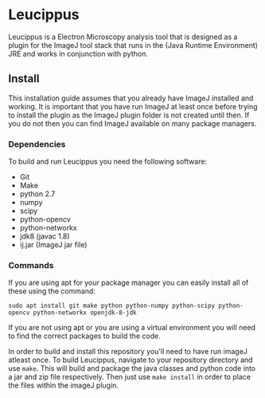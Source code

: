 # Leucippus

Leucippus is a Electron Microscopy analysis tool that is designed as a plugin
for the ImageJ tool stack that runs in the (Java Runtime Environment) JRE
and works in conjunction with python.

## Install
This installation guide assumes that you already have ImageJ installed and
working. It is important that you have run ImageJ at least once before trying
to install the plugin as the ImageJ plugin folder is not created until then.
If you do not then you can find ImageJ available on many package managers.

### Dependencies
To build and run Leucippus you need the following software:

- Git
- Make
- python 2.7
- numpy
- scipy
- python-opencv
- python-networkx
- jdk8 (javac 1.8)
- ij.jar (ImageJ jar file)

### Commands

If you are using apt for your package manager you can easily install all of these
using the command:

`sudo apt install git make python python-numpy python-scipy python-opencv python-networkx openjdk-8-jdk`

If you are not using apt or you are using a virtual environment you will need to
find the correct packages to build the code.

In order to build and install this repository you'll need to have run imageJ atleast once.
To build Leucippus, navigate to your repository directory and use `make`.
This will build and package the java classes and python code into a jar and zip file
respectively. Then just use `make install` in order to place the files within the imageJ plugin.
